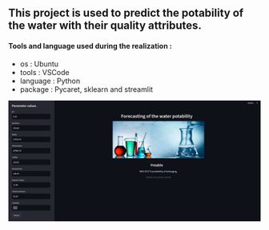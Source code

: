 ## This project is used to predict the potability of the water with their quality attributes.

#### Tools and language used during the realization :

-   os : Ubuntu
-   tools : VSCode
-   language : Python
-   package : Pycaret, sklearn and streamlit

![ui like look](images/ui_look.png)
